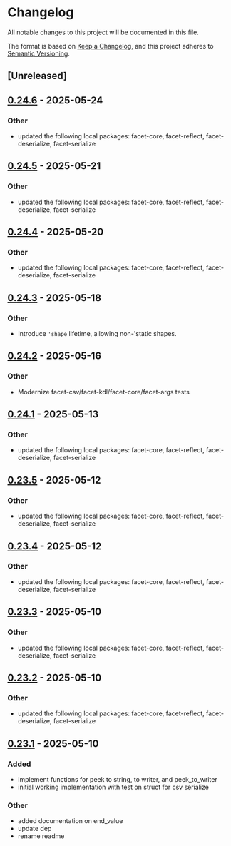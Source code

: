 # Changelog

All notable changes to this project will be documented in this file.

The format is based on [Keep a Changelog](https://keepachangelog.com/en/1.0.0/),
and this project adheres to [Semantic Versioning](https://semver.org/spec/v2.0.0.html).

## [Unreleased]

## [0.24.6](https://github.com/facet-rs/facet/compare/facet-csv-v0.24.5...facet-csv-v0.24.6) - 2025-05-24

### Other

- updated the following local packages: facet-core, facet-reflect, facet-deserialize, facet-serialize

## [0.24.5](https://github.com/facet-rs/facet/compare/facet-csv-v0.24.4...facet-csv-v0.24.5) - 2025-05-21

### Other

- updated the following local packages: facet-core, facet-reflect, facet-deserialize, facet-serialize

## [0.24.4](https://github.com/facet-rs/facet/compare/facet-csv-v0.24.3...facet-csv-v0.24.4) - 2025-05-20

### Other

- updated the following local packages: facet-core, facet-reflect, facet-deserialize, facet-serialize

## [0.24.3](https://github.com/facet-rs/facet/compare/facet-csv-v0.24.2...facet-csv-v0.24.3) - 2025-05-18

### Other

- Introduce `'shape` lifetime, allowing non-'static shapes.

## [0.24.2](https://github.com/facet-rs/facet/compare/facet-csv-v0.24.1...facet-csv-v0.24.2) - 2025-05-16

### Other

- Modernize facet-csv/facet-kdl/facet-core/facet-args tests

## [0.24.1](https://github.com/facet-rs/facet/compare/facet-csv-v0.24.0...facet-csv-v0.24.1) - 2025-05-13

### Other

- updated the following local packages: facet-core, facet-reflect, facet-deserialize, facet-serialize

## [0.23.5](https://github.com/facet-rs/facet/compare/facet-csv-v0.23.4...facet-csv-v0.23.5) - 2025-05-12

### Other

- updated the following local packages: facet-core, facet-reflect, facet-deserialize, facet-serialize

## [0.23.4](https://github.com/facet-rs/facet/compare/facet-csv-v0.23.3...facet-csv-v0.23.4) - 2025-05-12

### Other

- updated the following local packages: facet-core, facet-reflect, facet-deserialize, facet-serialize

## [0.23.3](https://github.com/facet-rs/facet/compare/facet-csv-v0.23.2...facet-csv-v0.23.3) - 2025-05-10

### Other

- updated the following local packages: facet-core, facet-reflect, facet-deserialize, facet-serialize

## [0.23.2](https://github.com/facet-rs/facet/compare/facet-csv-v0.23.1...facet-csv-v0.23.2) - 2025-05-10

### Other

- updated the following local packages: facet-core, facet-reflect, facet-deserialize, facet-serialize

## [0.23.1](https://github.com/facet-rs/facet/releases/tag/facet-csv-v0.23.1) - 2025-05-10

### Added

- implement functions for peek to string, to writer, and peek_to_writer
- initial working implementation with test on struct for csv serialize

### Other

- added documentation on end_value
- update dep
- rename readme
